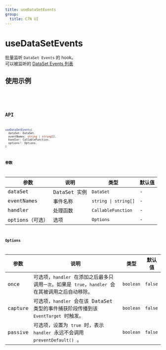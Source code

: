 ```yaml
---
title: useDataSetEvents
group:
  title: C7N UI
---
```


# useDataSetEvents

批量监听 `DataSet Events` 的 hook。  
可以被监听的 [DataSet Events 列表](https://open-hand.gitee.io/choerodon-ui/zh/procmp/dataset/dataset#dataset-events)

## 使用示例

<code src="../../src/hooks/src/useDataSetEvents/demo/base" />

<code src="../../src/hooks/src/useDataSetEvents/demo/once" />

## API

```ts
useDataSetEvents(
  dataSet: DataSet,
  eventNames: string | string[],
  handler: CallableFunction,
  options?: Options,
)
```

### 参数

| 参数            | 说明         | 类型                 | 默认值 |
| --------------- | ------------ | -------------------- | ------ |
| dataSet         | DataSet 实例 | `DataSet`            | -      |
| eventNames      | 事件名称     | `string \| string[]` | -      |
| handler         | 处理函数     | `CallableFunction`   | -      |
| options（可选） | 选项         | `Options`            | -      |

### Options

| 参数    | 说明                                                                                              | 类型      | 默认值  |
| ------- | ------------------------------------------------------------------------------------------------- | --------- | ------- |
| once    | 可选项，`handler` 在添加之后最多只调用`一次`。如果是 `true`，`handler` 会在其被调用之后自动移除。 | `boolean` | `false` |
| capture | 可选项，`handler` 会在该 DataSet 类型的事件捕获阶段传播到该 `EventTarget` 时触发。                | `boolean` | `false` |
| passive | 可选项，设置为 `true` 时，表示 `handler` 永远不会调用 `preventDefault()` 。                       | `boolean` | `false` |
